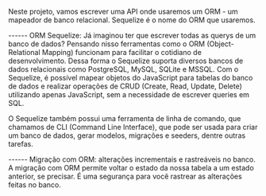 
Neste projeto, vamos escrever uma API onde usaremos um ORM -
um mapeador de banco relacional. Sequelize é o nome do ORM que usaremos.


------ ORM Sequelize: Já imaginou ter que escrever todas as querys 
de um banco de dados? Pensando nisso ferramentas como o ORM (Object-Relational Mapping) 
funcionam para facilitar o cotidiano de desenvolvimento. Dessa forma o Sequelize suporta diversos 
bancos de dados relacionais como PostgreSQL, MySQL, SQLite e MSSQL. Com o Sequelize, é 
possível mapear objetos do JavaScript para tabelas do banco de dados e realizar operações 
de CRUD (Create, Read, Update, Delete) utilizando apenas JavaScript, sem a necessidade 
de escrever queries em SQL.

O Sequelize também possui uma ferramenta de linha de comando, que chamamos de 
CLI (Command Line Interface), que pode ser usada para criar um banco de dados, gerar modelos, 
migrações e seeders, dentre outras tarefas. 


------ Migração com ORM: alterações incrementais e rastreáveis no banco. A migração com ORM 
permite voltar o estado da nossa tabela a um estado anterior, se precisar. É uma segurança para 
você rastrear as alterações feitas no banco. 